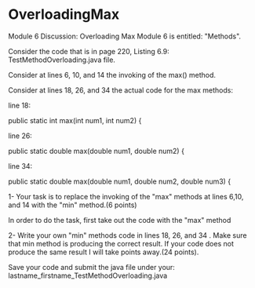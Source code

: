 # OverloadingMax
Module 6 Discussion: Overloading Max
Module 6 is entitled: "Methods".

Consider the code that is in page 220, Listing 6.9: TestMethodOverloading.java file.

Consider at lines 6, 10, and 14 the invoking of the max() method.

Consider at lines 18, 26, and 34 the actual code for the max methods:

line 18:

public static int max(int num1, int num2) {

line 26:

public static double max(double num1, double num2) {

line 34:

public static double max(double num1, double num2, double num3) {

1- Your task is to replace the invoking of the "max" methods at lines 6,10, and 14 with the "min" method.(6 points)

In order to do the task, first take out the code with the "max" method

2- Write your own "min" methods code in lines 18, 26, and 34 . Make sure that min method is producing the correct result. If your code does not produce the same result I will take points away.(24 points).

Save your code and submit the java file under your: lastname_firstname_TestMethodOverloading.java
